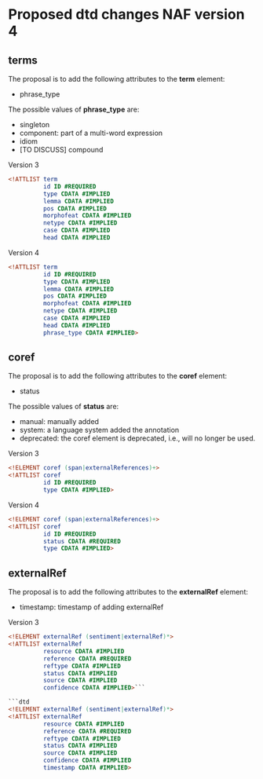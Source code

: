 # Proposed dtd changes NAF version 4

## terms

The proposal is to add the following attributes to the **term** element:
* phrase_type 

The possible values of **phrase_type** are:
* singleton
* component: part of a multi-word expression
* idiom
* [TO DISCUSS] compound

Version 3

```dtd
<!ATTLIST term
          id ID #REQUIRED
          type CDATA #IMPLIED
          lemma CDATA #IMPLIED
          pos CDATA #IMPLIED
          morphofeat CDATA #IMPLIED
          netype CDATA #IMPLIED
          case CDATA #IMPLIED
          head CDATA #IMPLIED
```

Version 4

```dtd
<!ATTLIST term
          id ID #REQUIRED
          type CDATA #IMPLIED
          lemma CDATA #IMPLIED
          pos CDATA #IMPLIED
          morphofeat CDATA #IMPLIED
          netype CDATA #IMPLIED
          case CDATA #IMPLIED
          head CDATA #IMPLIED
          phrase_type CDATA #IMPLIED>
```

## coref 

The proposal is to add the following attributes to the **coref** element:
* status

The possible values of **status** are:
* manual: manually added
* system: a language system added the annotation
* deprecated: the coref element is deprecated, i.e., will no longer be used.

Version 3
```dtd 
<!ELEMENT coref (span|externalReferences)+>
<!ATTLIST coref
          id ID #REQUIRED
          type CDATA #IMPLIED>
```

Version 4
```dtd
<!ELEMENT coref (span|externalReferences)+>
<!ATTLIST coref
          id ID #REQUIRED
          status CDATA #REQUIRED
          type CDATA #IMPLIED>
```


## externalRef

The proposal is to add the following attributes to the **externalRef** element:
* timestamp: timestamp of adding externalRef

Version 3
```dtd
<!ELEMENT externalRef (sentiment|externalRef)*>
<!ATTLIST externalRef
          resource CDATA #IMPLIED
          reference CDATA #REQUIRED
          reftype CDATA #IMPLIED
          status CDATA #IMPLIED
          source CDATA #IMPLIED
          confidence CDATA #IMPLIED>```

```dtd
<!ELEMENT externalRef (sentiment|externalRef)*>
<!ATTLIST externalRef
          resource CDATA #IMPLIED
          reference CDATA #REQUIRED
          reftype CDATA #IMPLIED
          status CDATA #IMPLIED
          source CDATA #IMPLIED
          confidence CDATA #IMPLIED
		  timestamp CDATA #IMPLIED>